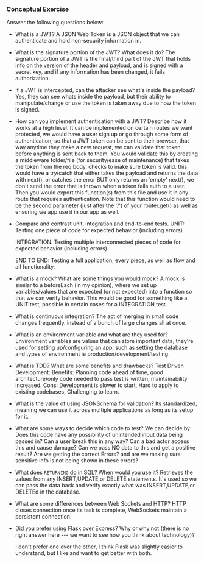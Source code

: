 ### Conceptual Exercise

Answer the following questions below:

- What is a JWT?
      A JSON Web Token is a JSON object that we can authenticate and hold non-security information in.

- What is the signature portion of the JWT?  What does it do?
    The signature portion of a JWT is the final/third part of the JWT that holds info on the version of the header and payload, and is signed with a secret key, and if any information has been changed, it fails authorization.

- If a JWT is intercepted, can the attacker see what's inside the payload?
    Yes, they can see whats inside the payload, but their ability to manipulate/change or use the token is taken away due to how the token is signed.

- How can you implement authentication with a JWT?  Describe how it works at a high level.
    It can be implemented on certain routes we want protected, we would have a user sign up or go through some form of authentication, so that a JWT token can be sent to their browser, that way anytime they make a new request, we can validate that token before anything is sent back to them. You would validate this by creating a middleware folder/file (for security/ease of maintenance) that takes the token from the req.body, checks to make sure token is valid. this would have a try/catch that either takes the payload and returns the data with next(), or catches the error BUT only returns an 'empty' next(), we don't send the error that is thrown when a token fails auth to a user. Then you would export this function(s) from this file and use it in any route that requires authentication. Note that this function would need to be the second parameter (just after the '/') of your router.get() as well as ensuring we app.use it in our app as well.


- Compare and contrast unit, integration and end-to-end tests.
    UNIT: Testing one piece of code for expected behavior (including errors)

    INTEGRATION: Testing multiple interconnected pieces of code for expected behavior (including errors)

    END TO END: Testing a full application, every piece, as well as flow and all functionality.

- What is a mock? What are some things you would mock?
    A mock is similar to a beforeEach (in my opinion), where we set up variables/values that are expected (or not expected) into a function so that we can verify behavior. This would be good for something like a UNIT test, possible in certain cases for a INTEGRATION test.

- What is continuous integration?
    The act of merging in small code changes frequently. instead of a bunch of large changes all at once.


- What is an environment variable and what are they used for?
    Environment variables are values that can store important data, they're used for setting up/configuring an app, such as setting the database and types of environment ie production/development/testing.

- What is TDD? What are some benefits and drawbacks?
    Test Driven Development: 
        Benefits: 
          Planning code ahead of time, good architecture/only code needed to pass test is written, maintainability increased.
        Cons:
          Development is slower to start, Hard to apply to existing codebases, Challenging to learn.

- What is the value of using JSONSchema for validation?
    Its standardized, meaning we can use it across multiple applications as long as its setup for it.

- What are some ways to decide which code to test?
    We can decide by: 
      Does this code have any possibility of unintended input data being passed in?
      Can a user break this in any way?
      Can a bad actor access this and cause damage?
      Can we pass NO data to this and get a positive result?
      Are we getting the correct Errors? and are we making sure sensitive info is not being shown in these errors?

- What does `RETURNING` do in SQL? When would you use it?
    Retrieves the values from any INSERT,UPDATE,or DELETE statements. It's used so we can pass the data back and verify exactly what was INSERT,UPDATE,or DELETEd in the database.


- What are some differences between Web Sockets and HTTP?
    HTTP closes connection once its task is complete, WebSockets maintain a persistent connection.

- Did you prefer using Flask over Express? Why or why not (there is no right
  answer here --- we want to see how you think about technology)?

    I don't prefer one over the other, I think Flask was slightly easier to understand, but I like and want to get better with both.